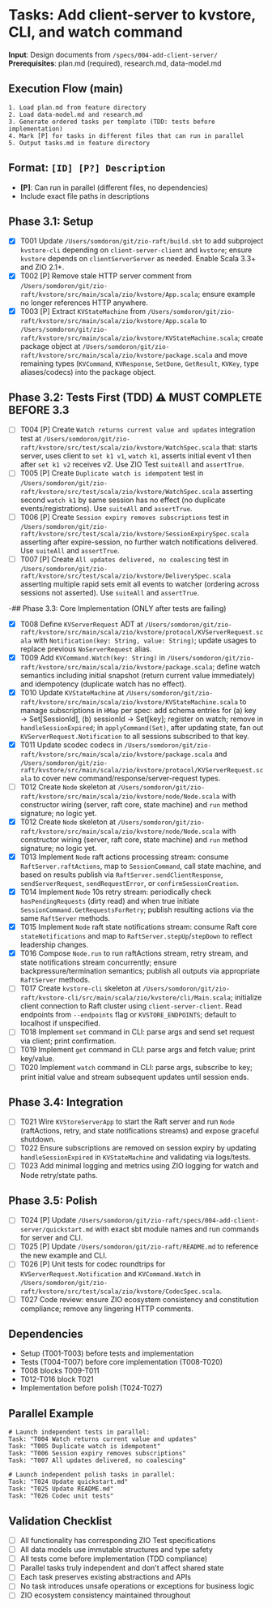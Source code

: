 # Tasks: Add client-server to kvstore, CLI, and watch command

**Input**: Design documents from `/specs/004-add-client-server/`
**Prerequisites**: plan.md (required), research.md, data-model.md

## Execution Flow (main)
```
1. Load plan.md from feature directory
2. Load data-model.md and research.md
3. Generate ordered tasks per template (TDD: tests before implementation)
4. Mark [P] for tasks in different files that can run in parallel
5. Output tasks.md in feature directory
```

## Format: `[ID] [P?] Description`
- **[P]**: Can run in parallel (different files, no dependencies)
- Include exact file paths in descriptions

## Phase 3.1: Setup
- [X] T001 Update `/Users/somdoron/git/zio-raft/build.sbt` to add subproject `kvstore-cli` depending on `client-server-client` and `kvstore`; ensure `kvstore` depends on `clientServerServer` as needed. Enable Scala 3.3+ and ZIO 2.1+.
- [X] T002 [P] Remove stale HTTP server comment from `/Users/somdoron/git/zio-raft/kvstore/src/main/scala/zio/kvstore/App.scala`; ensure example no longer references HTTP anywhere.
- [X] T003 [P] Extract `KVStateMachine` from `/Users/somdoron/git/zio-raft/kvstore/src/main/scala/zio/kvstore/App.scala` to `/Users/somdoron/git/zio-raft/kvstore/src/main/scala/zio/kvstore/KVStateMachine.scala`; create package object at `/Users/somdoron/git/zio-raft/kvstore/src/main/scala/zio/kvstore/package.scala` and move remaining types (`KVCommand`, `KVResponse`, `SetDone`, `GetResult`, `KVKey`, type aliases/codecs) into the package object.

## Phase 3.2: Tests First (TDD) ⚠️ MUST COMPLETE BEFORE 3.3
- [ ] T004 [P] Create `Watch returns current value and updates` integration test at `/Users/somdoron/git/zio-raft/kvstore/src/test/scala/zio/kvstore/WatchSpec.scala` that: starts server, uses client to `set k1 v1`, `watch k1`, asserts initial event v1 then after `set k1 v2` receives v2. Use ZIO Test `suiteAll` and `assertTrue`.
- [ ] T005 [P] Create `Duplicate watch is idempotent` test in `/Users/somdoron/git/zio-raft/kvstore/src/test/scala/zio/kvstore/WatchSpec.scala` asserting second `watch k1` by same session has no effect (no duplicate events/registrations). Use `suiteAll` and `assertTrue`.
- [ ] T006 [P] Create `Session expiry removes subscriptions` test in `/Users/somdoron/git/zio-raft/kvstore/src/test/scala/zio/kvstore/SessionExpirySpec.scala` asserting after expire-session, no further watch notifications delivered. Use `suiteAll` and `assertTrue`.
- [ ] T007 [P] Create `All updates delivered, no coalescing` test in `/Users/somdoron/git/zio-raft/kvstore/src/test/scala/zio/kvstore/DeliverySpec.scala` asserting multiple rapid sets emit all events to watcher (ordering across sessions not asserted). Use `suiteAll` and `assertTrue`.

-## Phase 3.3: Core Implementation (ONLY after tests are failing)
- [X] T008 Define `KVServerRequest` ADT at `/Users/somdoron/git/zio-raft/kvstore/src/main/scala/zio/kvstore/protocol/KVServerRequest.scala` with `Notification(key: String, value: String)`; update usages to replace previous `NoServerRequest` alias.
- [X] T009 Add `KVCommand.Watch(key: String)` in `/Users/somdoron/git/zio-raft/kvstore/src/main/scala/zio/kvstore/package.scala`; define watch semantics including initial snapshot (return current value immediately) and idempotency (duplicate watch has no effect).
- [X] T010 Update `KVStateMachine` at `/Users/somdoron/git/zio-raft/kvstore/src/main/scala/zio/kvstore/KVStateMachine.scala` to manage subscriptions in `HMap` per spec: add schema entries for (a) key → Set[SessionId], (b) sessionId → Set[key]; register on watch; remove in `handleSessionExpired`; in `applyCommand(Set)`, after updating state, fan out `KVServerRequest.Notification` to all sessions subscribed to that key.
- [X] T011 Update scodec codecs in `/Users/somdoron/git/zio-raft/kvstore/src/main/scala/zio/kvstore/package.scala` and `/Users/somdoron/git/zio-raft/kvstore/src/main/scala/zio/kvstore/protocol/KVServerRequest.scala` to cover new command/response/server-request types.
- [ ] T012 Create `Node` skeleton at `/Users/somdoron/git/zio-raft/kvstore/src/main/scala/zio/kvstore/node/Node.scala` with constructor wiring (server, raft core, state machine) and `run` method signature; no logic yet.
- [X] T012 Create `Node` skeleton at `/Users/somdoron/git/zio-raft/kvstore/src/main/scala/zio/kvstore/node/Node.scala` with constructor wiring (server, raft core, state machine) and `run` method signature; no logic yet.
- [X] T013 Implement `Node` raft actions processing stream: consume `RaftServer.raftActions`, map to `SessionCommand`, call state machine, and based on results publish via `RaftServer.sendClientResponse`, `sendServerRequest`, `sendRequestError`, or `confirmSessionCreation`.
- [X] T014 Implement `Node` 10s retry stream: periodically check `hasPendingRequests` (dirty read) and when true initiate `SessionCommand.GetRequestsForRetry`; publish resulting actions via the same `RaftServer` methods.
- [X] T015 Implement `Node` raft state notifications stream: consume Raft core `stateNotifications` and map to `RaftServer.stepUp`/`stepDown` to reflect leadership changes.
- [X] T016 Compose `Node.run` to run raftActions stream, retry stream, and state notifications stream concurrently; ensure backpressure/termination semantics; publish all outputs via appropriate `RaftServer` methods.
- [ ] T017 Create `kvstore-cli` skeleton at `/Users/somdoron/git/zio-raft/kvstore-cli/src/main/scala/zio/kvstore/cli/Main.scala`; initialize client connection to Raft cluster using `client-server-client`. Read endpoints from `--endpoints` flag or `KVSTORE_ENDPOINTS`; default to localhost if unspecified.
- [ ] T018 Implement `set` command in CLI: parse args and send set request via client; print confirmation.
- [ ] T019 Implement `get` command in CLI: parse args and fetch value; print key/value.
- [ ] T020 Implement `watch` command in CLI: parse args, subscribe to key; print initial value and stream subsequent updates until session ends.

## Phase 3.4: Integration
- [ ] T021 Wire `KVStoreServerApp` to start the Raft server and run `Node` (raftActions, retry, and state notifications streams) and expose graceful shutdown.
- [ ] T022 Ensure subscriptions are removed on session expiry by updating `handleSessionExpired` in `KVStateMachine` and validating via logs/tests.
- [ ] T023 Add minimal logging and metrics using ZIO logging for watch and Node retry/state paths.

## Phase 3.5: Polish
- [ ] T024 [P] Update `/Users/somdoron/git/zio-raft/specs/004-add-client-server/quickstart.md` with exact sbt module names and run commands for server and CLI.
- [ ] T025 [P] Update `/Users/somdoron/git/zio-raft/README.md` to reference the new example and CLI.
- [ ] T026 [P] Unit tests for codec roundtrips for `KVServerRequest.Notification` and `KVCommand.Watch` in `/Users/somdoron/git/zio-raft/kvstore/src/test/scala/zio/kvstore/CodecSpec.scala`.
- [ ] T027 Code review: ensure ZIO ecosystem consistency and constitution compliance; remove any lingering HTTP comments.

## Dependencies
- Setup (T001-T003) before tests and implementation
- Tests (T004-T007) before core implementation (T008-T020)
- T008 blocks T009-T011
- T012-T016 block T021
- Implementation before polish (T024-T027)

## Parallel Example
```
# Launch independent tests in parallel:
Task: "T004 Watch returns current value and updates"
Task: "T005 Duplicate watch is idempotent"
Task: "T006 Session expiry removes subscriptions"
Task: "T007 All updates delivered, no coalescing"

# Launch independent polish tasks in parallel:
Task: "T024 Update quickstart.md"
Task: "T025 Update README.md"
Task: "T026 Codec unit tests"
```

## Validation Checklist
- [ ] All functionality has corresponding ZIO Test specifications
- [ ] All data models use immutable structures and type safety
- [ ] All tests come before implementation (TDD compliance)
- [ ] Parallel tasks truly independent and don't affect shared state
- [ ] Each task preserves existing abstractions and APIs
- [ ] No task introduces unsafe operations or exceptions for business logic
- [ ] ZIO ecosystem consistency maintained throughout
